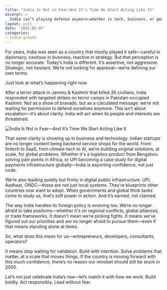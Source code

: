 ```yaml
---
title: "India Is Not in Fear—And It’s Time We Start Acting Like It"
excerpt: >
  India isn’t playing defense anymore—whether in tech, business, or geopolitics. From startups to strategic strikes, the message is clear: this is a nation that acts from strength, not fear.
layout: post
date: '2025-05-07'
categories:
- India-growth
---
```

For years, India was seen as a country that mostly played it safe—careful in diplomacy, cautious in business, reactive in strategy. But that perception is no longer accurate. Today’s India is different. It’s assertive, not aggressive. Strategic, not hesitant. We’re not looking for approval—we’re defining our own terms.

Just look at what’s happening right now.

After a terror attack in Jammu & Kashmir that killed 26 civilians, India responded with targeted strikes on terror camps in Pakistan-occupied Kashmir. Not as a show of bravado, but as a calculated message: we’re not waiting for permission to defend ourselves anymore. This isn’t about escalation—it’s about clarity. India will act when its people and interests are threatened.

![India Is Not in Fear—And It’s Time We Start Acting Like It](https://static.theprint.in/wp-content/uploads/2025/05/Operation-Sindoor-media-briefing-696x392.jpg)

That same clarity is showing up in business and technology. Indian startups are no longer content being backend service shops for the world. From fintech to SaaS, from climate-tech to AI, we’re building original solutions, at scale, for global problems. Whether it's a logistics product from Bengaluru solving pain points in Africa, or UPI becoming a case study for digital payments infrastructure globally—India is exporting confidence, not just code.

We’re also leading quietly but firmly in digital public infrastructure. UPI, Aadhaar, ONDC—these are not just local systems. They’re blueprints other countries now want to adopt. When governments and global think tanks come to study us, that’s soft power in action. And it’s earned, not claimed.

The way India handles its foreign policy is evolving too. We’re no longer afraid to take positions—whether it's on regional conflicts, global alliances, or trade frameworks. It doesn’t mean we’re picking fights. It means we’ve figured out our priorities and are no longer afraid to pursue them—even if that means standing alone at times.

So, what does this mean for us—entrepreneurs, developers, consultants, operators?

It means stop waiting for validation. Build with intention. Solve problems that matter, at a scale that moves things. If the country is moving forward with this much confidence, there’s no reason our mindset should still be stuck in 2005.

Let’s not just celebrate India’s rise—let’s match it with how we work. Build boldly. Act responsibly. Lead without fear.